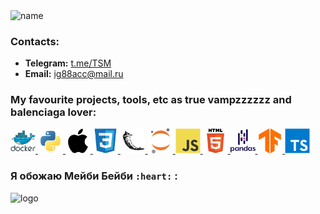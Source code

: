 <p><img align="center" src="https://readme-typing-svg.herokuapp.com?color=%233772DF&center=true&lines=Hi%2C+this+is+TSM+aka+Ian+lessgooo" alt="name" /></p>

### Contacts:
- **Telegram:** [t.me/TSM](https://t.me/plskfcshka)
- **Email:** [ig88acc@mail.ru](mailto:ig88acc@mail.ru)

### My favourite projects, tools, etc as true vampzzzzzz and balenciaga lover:
<p align="left">
<a href="https://www.docker.com"> <img src="https://raw.githubusercontent.com/devicons/devicon/master/icons/docker/docker-original-wordmark.svg" alt="docker" width="40" height="40"/> </a>
<a href="https://www.python.org"> <img src="https://raw.githubusercontent.com/devicons/devicon/master/icons/python/python-original.svg" alt="python" width="40" height="40"/> </a>
<a href="https://www.apple.com"> <img src="https://raw.githubusercontent.com/devicons/devicon/master/icons/apple/apple-original.svg" alt="apple" width="40" height="40"/> </a>
<a href="https://www.w3.org/Style/CSS/"> <img src="https://raw.githubusercontent.com/devicons/devicon/master/icons/css3/css3-original.svg" alt="css" width="40" height="40"/> </a>
<a href="https://flask.palletsprojects.com/en/3.0.x/"> <img src="https://raw.githubusercontent.com/devicons/devicon/master/icons/flask/flask-original.svg" alt="flask" width="40" height="40"/> </a>
<a href="https://jupyter.org"> <img src="https://raw.githubusercontent.com/devicons/devicon/master/icons/jupyter/jupyter-original.svg" alt="jupyter" width="40" height="40"/> </a>
<a href="https://ecma-international.org/publications-and-standards/standards/ecma-262/"> <img src="https://raw.githubusercontent.com/devicons/devicon/master/icons/javascript/javascript-original.svg" alt="javascript" width="40" height="40"/> </a>
<a href="https://html.spec.whatwg.org/multipage/"> <img src="https://raw.githubusercontent.com/devicons/devicon/master/icons/html5/html5-original-wordmark.svg" alt="html" width="40" height="40"/> </a>
<a href="https://pandas.pydata.org"> <img src="https://raw.githubusercontent.com/devicons/devicon/master/icons/pandas/pandas-original-wordmark.svg" alt="pandas" width="40" height="40"/> </a>
<a href="https://www.tensorflow.org/?hl=ru"> <img src="https://raw.githubusercontent.com/devicons/devicon/master/icons/tensorflow/tensorflow-original.svg" alt="tensorflow" width="40" height="40"/> </a>
<a href="https://www.typescriptlang.org"> <img src="https://raw.githubusercontent.com/devicons/devicon/master/icons/typescript/typescript-original.svg" alt="typescript" width="40" height="40"/> </a>
</p>


### Я обожаю Мейби Бейби `:heart:` :

![logo](https://github.com/TriestMrtvrts/TriestMrtvrts/assets/132760800/548f2ea8-0a11-43b0-acf0-7a286ca403bf)
